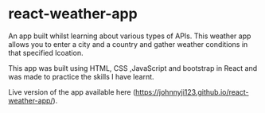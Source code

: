 # react-weather-app
An app built whilst learning about various types of APIs. This weather app allows you to enter a city and a country and gather weather conditions in that specified lcoation.

This app was built using HTML, CSS ,JavaScript and bootstrap in React and was made to practice the skills I have learnt.

Live version of the app available here (https://johnnyji123.github.io/react-weather-app/). 
